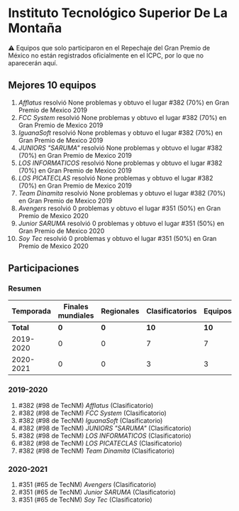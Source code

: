 # Instituto Tecnológico Superior De La Montaña

:warning: Equipos que solo participaron en el Repechaje del Gran Premio de México no están registrados oficialmente en el ICPC, por lo que no aparecerán aquí.

## Mejores 10 equipos

1. _Afflatus_ resolvió None problemas y obtuvo el lugar #382 (70%) en Gran Premio de Mexico 2019
1. _FCC System_ resolvió None problemas y obtuvo el lugar #382 (70%) en Gran Premio de Mexico 2019
1. _IguanaSoft_ resolvió None problemas y obtuvo el lugar #382 (70%) en Gran Premio de Mexico 2019
1. _JUNIORS "SARUMA"_ resolvió None problemas y obtuvo el lugar #382 (70%) en Gran Premio de Mexico 2019
1. _LOS INFORMATICOS_ resolvió None problemas y obtuvo el lugar #382 (70%) en Gran Premio de Mexico 2019
1. _LOS PICATECLAS_ resolvió None problemas y obtuvo el lugar #382 (70%) en Gran Premio de Mexico 2019
1. _Team Dinamita_ resolvió None problemas y obtuvo el lugar #382 (70%) en Gran Premio de Mexico 2019
1. _Avengers_ resolvió 0 problemas y obtuvo el lugar #351 (50%) en Gran Premio de Mexico 2020
1. _Junior SARUMA_ resolvió 0 problemas y obtuvo el lugar #351 (50%) en Gran Premio de Mexico 2020
1. _Soy Tec_ resolvió 0 problemas y obtuvo el lugar #351 (50%) en Gran Premio de Mexico 2020

## Participaciones

### Resumen

| Temporada | Finales mundiales | Regionales | Clasificatorios | Equipos |
| --- | --- | --- | --- | --- |
| **Total** | **0** | **0** | **10** | **10** |
| 2019-2020 | 0 | 0 | 7 | 7 |
| 2020-2021 | 0 | 0 | 3 | 3 |

### 2019-2020

1. #382 (#98 de TecNM) _Afflatus_ (Clasificatorio)
1. #382 (#98 de TecNM) _FCC System_ (Clasificatorio)
1. #382 (#98 de TecNM) _IguanaSoft_ (Clasificatorio)
1. #382 (#98 de TecNM) _JUNIORS "SARUMA"_ (Clasificatorio)
1. #382 (#98 de TecNM) _LOS INFORMATICOS_ (Clasificatorio)
1. #382 (#98 de TecNM) _LOS PICATECLAS_ (Clasificatorio)
1. #382 (#98 de TecNM) _Team Dinamita_ (Clasificatorio)

### 2020-2021

1. #351 (#65 de TecNM) _Avengers_ (Clasificatorio)
1. #351 (#65 de TecNM) _Junior SARUMA_ (Clasificatorio)
1. #351 (#65 de TecNM) _Soy Tec_ (Clasificatorio)



